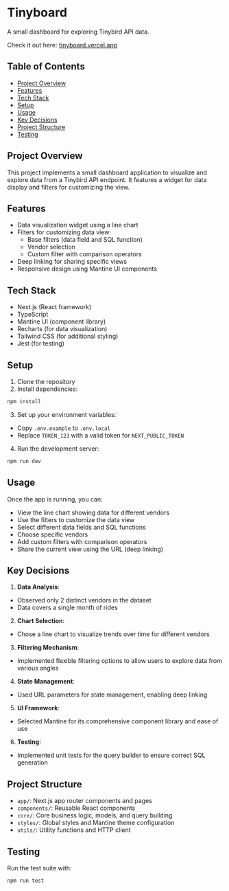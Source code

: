 # Tinyboard

A small dashboard for exploring Tinybird API data.

Check it out here: [tinyboard.vercel.app](https://tinyboard.vercel.app/)

## Table of Contents

- [Project Overview](#project-overview)
- [Features](#features)
- [Tech Stack](#tech-stack)
- [Setup](#setup)
- [Usage](#usage)
- [Key Decisions](#key-decisions)
- [Project Structure](#project-structure)
- [Testing](#testing)

## Project Overview

This project implements a small dashboard application to visualize and explore data from a Tinybird API endpoint. It features a widget for data display and filters for customizing the view.

## Features

- Data visualization widget using a line chart
- Filters for customizing data view:
  - Base filters (data field and SQL function)
  - Vendor selection
  - Custom filter with comparison operators
- Deep linking for sharing specific views
- Responsive design using Mantine UI components

## Tech Stack

- Next.js (React framework)
- TypeScript
- Mantine UI (component library)
- Recharts (for data visualization)
- Tailwind CSS (for additional styling)
- Jest (for testing)

## Setup

1. Clone the repository
2. Install dependencies:

```sh
npm install
```

3. Set up your environment variables:

- Copy `.env.example` to `.env.local`
- Replace `TOKEN_123` with a valid token for `NEXT_PUBLIC_TOKEN`

4. Run the development server:

```sh
npm run dev
```

## Usage

Once the app is running, you can:

- View the line chart showing data for different vendors
- Use the filters to customize the data view
- Select different data fields and SQL functions
- Choose specific vendors
- Add custom filters with comparison operators
- Share the current view using the URL (deep linking)

## Key Decisions

1. **Data Analysis**:

- Observed only 2 distinct vendors in the dataset
- Data covers a single month of rides

2. **Chart Selection**:

- Chose a line chart to visualize trends over time for different vendors

3. **Filtering Mechanism**:

- Implemented flexible filtering options to allow users to explore data from various angles

4. **State Management**:

- Used URL parameters for state management, enabling deep linking

5. **UI Framework**:

- Selected Mantine for its comprehensive component library and ease of use

6. **Testing**:

- Implemented unit tests for the query builder to ensure correct SQL generation

## Project Structure

- `app/`: Next.js app router components and pages
- `components/`: Reusable React components
- `core/`: Core business logic, models, and query building
- `styles/`: Global styles and Mantine theme configuration
- `utils/`: Utility functions and HTTP client

## Testing

Run the test suite with:

```sh
npm run test
```
